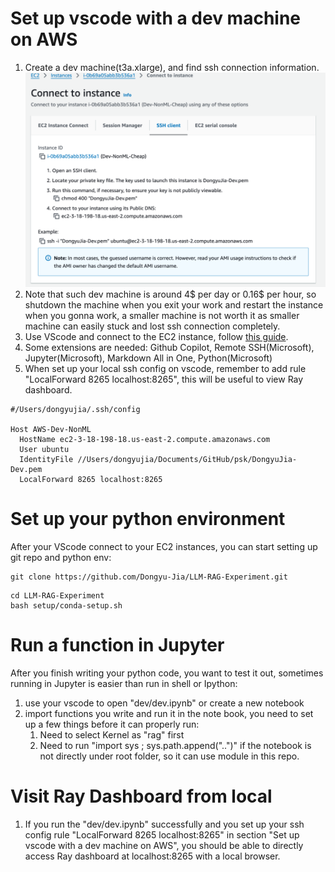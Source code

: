 
# Set up vscode with a dev machine on AWS

1. Create a dev machine(t3a.xlarge), and find ssh connection information. ![SSHINfo](sshinfo.png)
1. Note that such dev machine is around 4$ per day or 0.16$ per hour, so shutdown the machine when you exit your work and restart the instance when you gonna work, a smaller machine is not worth it as smaller machine can easily stuck and lost ssh connection completely.
1. Use VScode and connect to the EC2 instance, follow [this guide](https://medium.com/@christyjacob4/using-vscode-remotely-on-an-ec2-instance-7822c4032cff).
1. Some extensions are needed: Github Copilot, Remote SSH(Microsoft), Jupyter(Microsoft), Markdown All in One, Python(Microsoft)
1. When set up your local ssh config on vscode, remember to add rule "LocalForward 8265 localhost:8265", this will be useful to view Ray dashboard.

```
#/Users/dongyujia/.ssh/config

Host AWS-Dev-NonML
  HostName ec2-3-18-198-18.us-east-2.compute.amazonaws.com
  User ubuntu
  IdentityFile //Users/dongyujia/Documents/GitHub/psk/DongyuJia-Dev.pem
  LocalForward 8265 localhost:8265 
```

# Set up your python environment

After your VScode connect to your EC2 instances, you can start setting up git repo and python env:

```
git clone https://github.com/Dongyu-Jia/LLM-RAG-Experiment.git
```

```
cd LLM-RAG-Experiment
bash setup/conda-setup.sh
```

# Run a function in Jupyter 

After you finish writing your python code, you want to test it out, sometimes running in Jupyter is easier than run in shell or Ipython:

1. use your vscode to open "dev/dev.ipynb" or create a new notebook
2. import functions you write and run it in the note book, you need to set up a few things before it can properly run:
   1. Need to select Kernel as "rag" first
   2. Need to run "import sys ; sys.path.append("..")" if the notebook is not directly under root folder, so it can use module in this repo.

# Visit Ray Dashboard from local

1. If you run the "dev/dev.ipynb" successfully and you set up your ssh config rule "LocalForward 8265 localhost:8265" in section "Set up vscode with a dev machine on AWS", you should be able to directly access Ray dashboard at localhost:8265 with a local browser.